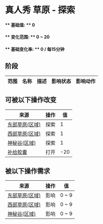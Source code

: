 # 真人秀 草原 - 探索  
#### ** 基础值: ** 0   
#### ** 变化范围: ** 0 ~ 20  
#### ** 基础变化率: ** 0 / 每15分钟  
## 阶段  
范围  |  名称  |  描述  |  影响状态  |  影响动作  
----  |  ----  |  ----  |  ----  |  ----  
## 可被以下操作改变  
来源  |  操作  |  值  
----  |  ----  |  ----  
[东部草原(区域)](GrasslandsE.md)  |  探索  |  1  
[西部草原(区域)](GrasslandsW.md)  |  探索  |  1  
[神秘谷(区域)](SecretValley.md)  |  探索  |  1  
[补给胶囊](TV_SupplyCapsule.md)  |  打开  |  -20  
## 被以下操作需求  
来源  |  操作  |  值  
----  |  ----  |  ----  
[东部草原(区域)](GrasslandsE.md)  |  影响  |  0 ~ 9  
[西部草原(区域)](GrasslandsW.md)  |  影响  |  0 ~ 9  
[神秘谷(区域)](SecretValley.md)  |  影响  |  0 ~ 9  


<script>document.title="真人秀 草原 - 探索 - 卡牌生存百科 Card Survival Wiki";</script>